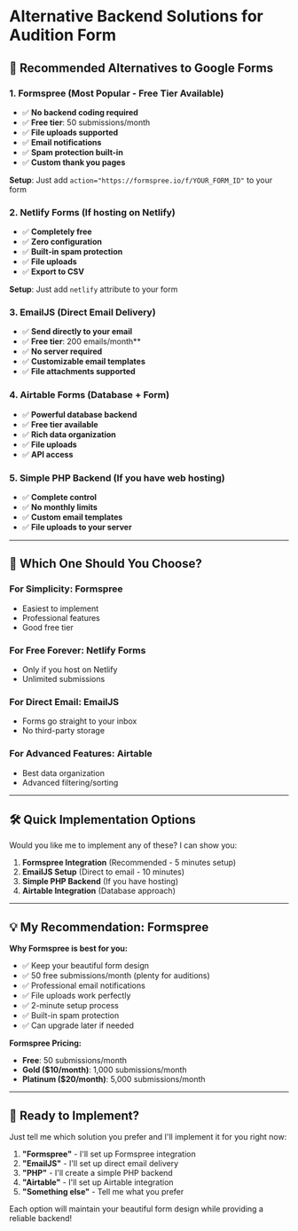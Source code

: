 # Alternative Backend Solutions for Audition Form

## 🚀 **Recommended Alternatives to Google Forms**

### 1. **Formspree** (Most Popular - Free Tier Available)
- ✅ **No backend coding required**
- ✅ **Free tier**: 50 submissions/month
- ✅ **File uploads supported**
- ✅ **Email notifications**
- ✅ **Spam protection built-in**
- ✅ **Custom thank you pages**

**Setup**: Just add `action="https://formspree.io/f/YOUR_FORM_ID"` to your form

### 2. **Netlify Forms** (If hosting on Netlify)
- ✅ **Completely free**
- ✅ **Zero configuration**
- ✅ **Built-in spam protection**
- ✅ **File uploads**
- ✅ **Export to CSV**

**Setup**: Just add `netlify` attribute to your form

### 3. **EmailJS** (Direct Email Delivery)
- ✅ **Send directly to your email**
- ✅ **Free tier**: 200 emails/month**
- ✅ **No server required**
- ✅ **Customizable email templates**
- ✅ **File attachments supported**

### 4. **Airtable Forms** (Database + Form)
- ✅ **Powerful database backend**
- ✅ **Free tier available**
- ✅ **Rich data organization**
- ✅ **File uploads**
- ✅ **API access**

### 5. **Simple PHP Backend** (If you have web hosting)
- ✅ **Complete control**
- ✅ **No monthly limits**
- ✅ **Custom email templates**
- ✅ **File uploads to your server**

---

## 🎯 **Which One Should You Choose?**

### **For Simplicity**: Formspree
- Easiest to implement
- Professional features
- Good free tier

### **For Free Forever**: Netlify Forms
- Only if you host on Netlify
- Unlimited submissions

### **For Direct Email**: EmailJS
- Forms go straight to your inbox
- No third-party storage

### **For Advanced Features**: Airtable
- Best data organization
- Advanced filtering/sorting

---

## 🛠 **Quick Implementation Options**

Would you like me to implement any of these? I can show you:

1. **Formspree Integration** (Recommended - 5 minutes setup)
2. **EmailJS Setup** (Direct to email - 10 minutes)
3. **Simple PHP Backend** (If you have hosting)
4. **Airtable Integration** (Database approach)

---

## 💡 **My Recommendation: Formspree**

**Why Formspree is best for you:**
- ✅ Keep your beautiful form design
- ✅ 50 free submissions/month (plenty for auditions)
- ✅ Professional email notifications
- ✅ File uploads work perfectly
- ✅ 2-minute setup process
- ✅ Built-in spam protection
- ✅ Can upgrade later if needed

**Formspree Pricing:**
- **Free**: 50 submissions/month
- **Gold ($10/month)**: 1,000 submissions/month
- **Platinum ($20/month)**: 5,000 submissions/month

---

## 🚀 **Ready to Implement?**

Just tell me which solution you prefer and I'll implement it for you right now:

1. **"Formspree"** - I'll set up Formspree integration
2. **"EmailJS"** - I'll set up direct email delivery  
3. **"PHP"** - I'll create a simple PHP backend
4. **"Airtable"** - I'll set up Airtable integration
5. **"Something else"** - Tell me what you prefer

Each option will maintain your beautiful form design while providing a reliable backend!

